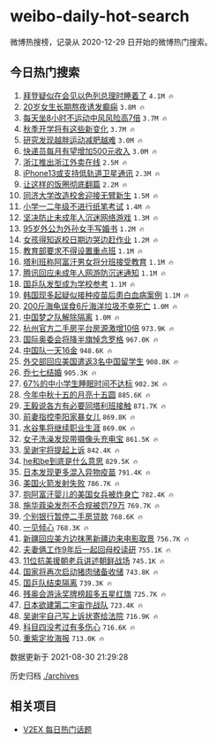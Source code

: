 # weibo-daily-hot-search

微博热搜榜，记录从 2020-12-29 日开始的微博热门搜索。

## 今日热门搜索

<!-- BEGIN -->

1. [拜登疑似在会见以色列总理时睡着了](https://s.weibo.com/weibo?q=%23%E6%8B%9C%E7%99%BB%E7%96%91%E4%BC%BC%E5%9C%A8%E4%BC%9A%E8%A7%81%E4%BB%A5%E8%89%B2%E5%88%97%E6%80%BB%E7%90%86%E6%97%B6%E7%9D%A1%E7%9D%80%E4%BA%86%23&Refer=top) `4.1M 🔥`
1. [20岁女生长期熬夜诱发癫痫](https://s.weibo.com/weibo?q=%2320%E5%B2%81%E5%A5%B3%E7%94%9F%E9%95%BF%E6%9C%9F%E7%86%AC%E5%A4%9C%E8%AF%B1%E5%8F%91%E7%99%AB%E7%97%AB%23&Refer=top) `3.8M 🔥`
1. [每天坐8小时不运动中风风险高7倍](https://s.weibo.com/weibo?q=%23%E6%AF%8F%E5%A4%A9%E5%9D%908%E5%B0%8F%E6%97%B6%E4%B8%8D%E8%BF%90%E5%8A%A8%E4%B8%AD%E9%A3%8E%E9%A3%8E%E9%99%A9%E9%AB%987%E5%80%8D%23&Refer=top) `3.7M 🔥`
1. [秋季开学将有这些新变化](https://s.weibo.com/weibo?q=%23%E7%A7%8B%E5%AD%A3%E5%BC%80%E5%AD%A6%E5%B0%86%E6%9C%89%E8%BF%99%E4%BA%9B%E6%96%B0%E5%8F%98%E5%8C%96%23&Refer=top) `3.7M 🔥`
1. [研究发现越胖运动减肥越难](https://s.weibo.com/weibo?q=%23%E7%A0%94%E7%A9%B6%E5%8F%91%E7%8E%B0%E8%B6%8A%E8%83%96%E8%BF%90%E5%8A%A8%E5%87%8F%E8%82%A5%E8%B6%8A%E9%9A%BE%23&Refer=top) `3.0M 🔥`
1. [快递员每月有望增加500元收入](https://s.weibo.com/weibo?q=%23%E5%BF%AB%E9%80%92%E5%91%98%E6%AF%8F%E6%9C%88%E6%9C%89%E6%9C%9B%E5%A2%9E%E5%8A%A0500%E5%85%83%E6%94%B6%E5%85%A5%23&Refer=top) `3.0M 🔥`
1. [浙江推出浙江外卖在线](https://s.weibo.com/weibo?q=%23%E6%B5%99%E6%B1%9F%E6%8E%A8%E5%87%BA%E6%B5%99%E6%B1%9F%E5%A4%96%E5%8D%96%E5%9C%A8%E7%BA%BF%23&Refer=top) `2.5M 🔥`
1. [iPhone13或支持低轨道卫星通讯](https://s.weibo.com/weibo?q=%23iPhone13%E6%88%96%E6%94%AF%E6%8C%81%E4%BD%8E%E8%BD%A8%E9%81%93%E5%8D%AB%E6%98%9F%E9%80%9A%E8%AE%AF%23&Refer=top) `2.3M 🔥`
1. [让这样的饭圈彻底翻篇](https://s.weibo.com/weibo?q=%23%E8%AE%A9%E8%BF%99%E6%A0%B7%E7%9A%84%E9%A5%AD%E5%9C%88%E5%BD%BB%E5%BA%95%E7%BF%BB%E7%AF%87%23&Refer=top) `2.2M 🔥`
1. [同济大学改造校舍迎接无臂新生](https://s.weibo.com/weibo?q=%23%E5%90%8C%E6%B5%8E%E5%A4%A7%E5%AD%A6%E6%94%B9%E9%80%A0%E6%A0%A1%E8%88%8D%E8%BF%8E%E6%8E%A5%E6%97%A0%E8%87%82%E6%96%B0%E7%94%9F%23&Refer=top) `1.5M 🔥`
1. [小学一二年级不进行纸笔考试](https://s.weibo.com/weibo?q=%23%E5%B0%8F%E5%AD%A6%E4%B8%80%E4%BA%8C%E5%B9%B4%E7%BA%A7%E4%B8%8D%E8%BF%9B%E8%A1%8C%E7%BA%B8%E7%AC%94%E8%80%83%E8%AF%95%23&Refer=top) `1.4M 🔥`
1. [坚决防止未成年人沉迷网络游戏](https://s.weibo.com/weibo?q=%23%E5%9D%9A%E5%86%B3%E9%98%B2%E6%AD%A2%E6%9C%AA%E6%88%90%E5%B9%B4%E4%BA%BA%E6%B2%89%E8%BF%B7%E7%BD%91%E7%BB%9C%E6%B8%B8%E6%88%8F%23&Refer=top) `1.3M 🔥`
1. [95岁外公为外孙女手写婚书](https://s.weibo.com/weibo?q=%2395%E5%B2%81%E5%A4%96%E5%85%AC%E4%B8%BA%E5%A4%96%E5%AD%99%E5%A5%B3%E6%89%8B%E5%86%99%E5%A9%9A%E4%B9%A6%23&Refer=top) `1.2M 🔥`
1. [女孩得知返校日期边哭边赶作业](https://s.weibo.com/weibo?q=%23%E5%A5%B3%E5%AD%A9%E5%BE%97%E7%9F%A5%E8%BF%94%E6%A0%A1%E6%97%A5%E6%9C%9F%E8%BE%B9%E5%93%AD%E8%BE%B9%E8%B5%B6%E4%BD%9C%E4%B8%9A%23&Refer=top) `1.2M 🔥`
1. [教育部要求不得设置重点班](https://s.weibo.com/weibo?q=%23%E6%95%99%E8%82%B2%E9%83%A8%E8%A6%81%E6%B1%82%E4%B8%8D%E5%BE%97%E8%AE%BE%E7%BD%AE%E9%87%8D%E7%82%B9%E7%8F%AD%23&Refer=top) `1.1M 🔥`
1. [塔利班称阿富汗男女将分班接受教育](https://s.weibo.com/weibo?q=%23%E5%A1%94%E5%88%A9%E7%8F%AD%E7%A7%B0%E9%98%BF%E5%AF%8C%E6%B1%97%E7%94%B7%E5%A5%B3%E5%B0%86%E5%88%86%E7%8F%AD%E6%8E%A5%E5%8F%97%E6%95%99%E8%82%B2%23&Refer=top) `1.1M 🔥`
1. [腾讯回应未成年人网游防沉迷通知](https://s.weibo.com/weibo?q=%23%E8%85%BE%E8%AE%AF%E5%9B%9E%E5%BA%94%E6%9C%AA%E6%88%90%E5%B9%B4%E4%BA%BA%E7%BD%91%E6%B8%B8%E9%98%B2%E6%B2%89%E8%BF%B7%E9%80%9A%E7%9F%A5%23&Refer=top) `1.1M 🔥`
1. [国乒队发型成为学校参考](https://s.weibo.com/weibo?q=%23%E5%9B%BD%E4%B9%92%E9%98%9F%E5%8F%91%E5%9E%8B%E6%88%90%E4%B8%BA%E5%AD%A6%E6%A0%A1%E5%8F%82%E8%80%83%23&Refer=top) `1.1M 🔥`
1. [韩国现多起疑似接种疫苗后患白血病案例](https://s.weibo.com/weibo?q=%23%E9%9F%A9%E5%9B%BD%E7%8E%B0%E5%A4%9A%E8%B5%B7%E7%96%91%E4%BC%BC%E6%8E%A5%E7%A7%8D%E7%96%AB%E8%8B%97%E5%90%8E%E6%82%A3%E7%99%BD%E8%A1%80%E7%97%85%E6%A1%88%E4%BE%8B%23&Refer=top) `1.1M 🔥`
1. [200斤海龟误食6斤海洋垃圾不幸死亡](https://s.weibo.com/weibo?q=%23200%E6%96%A4%E6%B5%B7%E9%BE%9F%E8%AF%AF%E9%A3%9F6%E6%96%A4%E6%B5%B7%E6%B4%8B%E5%9E%83%E5%9C%BE%E4%B8%8D%E5%B9%B8%E6%AD%BB%E4%BA%A1%23&Refer=top) `1.0M 🔥`
1. [中国梦之队解除隔离](https://s.weibo.com/weibo?q=%23%E4%B8%AD%E5%9B%BD%E6%A2%A6%E4%B9%8B%E9%98%9F%E8%A7%A3%E9%99%A4%E9%9A%94%E7%A6%BB%23&Refer=top) `1.0M 🔥`
1. [杭州官方二手房平台房源激增10倍](https://s.weibo.com/weibo?q=%23%E6%9D%AD%E5%B7%9E%E5%AE%98%E6%96%B9%E4%BA%8C%E6%89%8B%E6%88%BF%E5%B9%B3%E5%8F%B0%E6%88%BF%E6%BA%90%E6%BF%80%E5%A2%9E10%E5%80%8D%23&Refer=top) `973.9K 🔥`
1. [国际奥委会将降半旗悼念罗格](https://s.weibo.com/weibo?q=%23%E5%9B%BD%E9%99%85%E5%A5%A5%E5%A7%94%E4%BC%9A%E5%B0%86%E9%99%8D%E5%8D%8A%E6%97%97%E6%82%BC%E5%BF%B5%E7%BD%97%E6%A0%BC%23&Refer=top) `967.0K 🔥`
1. [中国队一天16金](https://s.weibo.com/weibo?q=%23%E4%B8%AD%E5%9B%BD%E9%98%9F%E4%B8%80%E5%A4%A916%E9%87%91%23&Refer=top) `948.6K 🔥`
1. [外交部回应美国遣返3名中国留学生](https://s.weibo.com/weibo?q=%23%E5%A4%96%E4%BA%A4%E9%83%A8%E5%9B%9E%E5%BA%94%E7%BE%8E%E5%9B%BD%E9%81%A3%E8%BF%943%E5%90%8D%E4%B8%AD%E5%9B%BD%E7%95%99%E5%AD%A6%E7%94%9F%23&Refer=top) `908.8K 🔥`
1. [乔七七结婚](https://s.weibo.com/weibo?q=%23%E4%B9%94%E4%B8%83%E4%B8%83%E7%BB%93%E5%A9%9A%23&Refer=top) `905.3K 🔥`
1. [67%的中小学生睡眠时间不达标](https://s.weibo.com/weibo?q=%2367%25%E7%9A%84%E4%B8%AD%E5%B0%8F%E5%AD%A6%E7%94%9F%E7%9D%A1%E7%9C%A0%E6%97%B6%E9%97%B4%E4%B8%8D%E8%BE%BE%E6%A0%87%23&Refer=top) `902.3K 🔥`
1. [今年中秋十五的月亮十五圆](https://s.weibo.com/weibo?q=%E4%BB%8A%E5%B9%B4%E4%B8%AD%E7%A7%8B%E5%8D%81%E4%BA%94%E7%9A%84%E6%9C%88%E4%BA%AE%E5%8D%81%E4%BA%94%E5%9C%86&Refer=top) `885.6K 🔥`
1. [王毅说各方有必要同塔利班接触](https://s.weibo.com/weibo?q=%23%E7%8E%8B%E6%AF%85%E8%AF%B4%E5%90%84%E6%96%B9%E6%9C%89%E5%BF%85%E8%A6%81%E5%90%8C%E5%A1%94%E5%88%A9%E7%8F%AD%E6%8E%A5%E8%A7%A6%23&Refer=top) `871.7K 🔥`
1. [前妻指控李阳家暴女儿](https://s.weibo.com/weibo?q=%23%E5%89%8D%E5%A6%BB%E6%8C%87%E6%8E%A7%E6%9D%8E%E9%98%B3%E5%AE%B6%E6%9A%B4%E5%A5%B3%E5%84%BF%23&Refer=top) `869.8K 🔥`
1. [水谷隼将继续职业生涯](https://s.weibo.com/weibo?q=%23%E6%B0%B4%E8%B0%B7%E9%9A%BC%E5%B0%86%E7%BB%A7%E7%BB%AD%E8%81%8C%E4%B8%9A%E7%94%9F%E6%B6%AF%23&Refer=top) `869.0K 🔥`
1. [女子洗澡发现带摄像头充电宝](https://s.weibo.com/weibo?q=%23%E5%A5%B3%E5%AD%90%E6%B4%97%E6%BE%A1%E5%8F%91%E7%8E%B0%E5%B8%A6%E6%91%84%E5%83%8F%E5%A4%B4%E5%85%85%E7%94%B5%E5%AE%9D%23&Refer=top) `861.5K 🔥`
1. [吴谢宇将提起上诉](https://s.weibo.com/weibo?q=%23%E5%90%B4%E8%B0%A2%E5%AE%87%E5%B0%86%E6%8F%90%E8%B5%B7%E4%B8%8A%E8%AF%89%23&Refer=top) `842.4K 🔥`
1. [he和be到底是什么意思](https://s.weibo.com/weibo?q=%23he%E5%92%8Cbe%E5%88%B0%E5%BA%95%E6%98%AF%E4%BB%80%E4%B9%88%E6%84%8F%E6%80%9D%23&Refer=top) `829.5K 🔥`
1. [日本发现更多混入异物疫苗](https://s.weibo.com/weibo?q=%23%E6%97%A5%E6%9C%AC%E5%8F%91%E7%8E%B0%E6%9B%B4%E5%A4%9A%E6%B7%B7%E5%85%A5%E5%BC%82%E7%89%A9%E7%96%AB%E8%8B%97%23&Refer=top) `791.4K 🔥`
1. [美国火箭发射失败](https://s.weibo.com/weibo?q=%E7%BE%8E%E5%9B%BD%E7%81%AB%E7%AE%AD%E5%8F%91%E5%B0%84%E5%A4%B1%E8%B4%A5&Refer=top) `786.7K 🔥`
1. [抱阿富汗婴儿的美国女兵被炸身亡](https://s.weibo.com/weibo?q=%23%E6%8A%B1%E9%98%BF%E5%AF%8C%E6%B1%97%E5%A9%B4%E5%84%BF%E7%9A%84%E7%BE%8E%E5%9B%BD%E5%A5%B3%E5%85%B5%E8%A2%AB%E7%82%B8%E8%BA%AB%E4%BA%A1%23&Refer=top) `782.4K 🔥`
1. [施华蔻染发剂不合规被罚79万](https://s.weibo.com/weibo?q=%23%E6%96%BD%E5%8D%8E%E8%94%BB%E6%9F%93%E5%8F%91%E5%89%82%E4%B8%8D%E5%90%88%E8%A7%84%E8%A2%AB%E7%BD%9A79%E4%B8%87%23&Refer=top) `769.7K 🔥`
1. [个别银行暂停二手房贷款](https://s.weibo.com/weibo?q=%23%E4%B8%AA%E5%88%AB%E9%93%B6%E8%A1%8C%E6%9A%82%E5%81%9C%E4%BA%8C%E6%89%8B%E6%88%BF%E8%B4%B7%E6%AC%BE%23&Refer=top) `768.6K 🔥`
1. [一见倾心](https://s.weibo.com/weibo?q=%E4%B8%80%E8%A7%81%E5%80%BE%E5%BF%83&Refer=top) `768.3K 🔥`
1. [新疆回应美方边抹黑新疆边来电影取景](https://s.weibo.com/weibo?q=%23%E6%96%B0%E7%96%86%E5%9B%9E%E5%BA%94%E7%BE%8E%E6%96%B9%E8%BE%B9%E6%8A%B9%E9%BB%91%E6%96%B0%E7%96%86%E8%BE%B9%E6%9D%A5%E7%94%B5%E5%BD%B1%E5%8F%96%E6%99%AF%23&Refer=top) `756.7K 🔥`
1. [夫妻俩工作9年后一起回母校读研](https://s.weibo.com/weibo?q=%23%E5%A4%AB%E5%A6%BB%E4%BF%A9%E5%B7%A5%E4%BD%9C9%E5%B9%B4%E5%90%8E%E4%B8%80%E8%B5%B7%E5%9B%9E%E6%AF%8D%E6%A0%A1%E8%AF%BB%E7%A0%94%23&Refer=top) `755.1K 🔥`
1. [11位抗美援朝老兵讲述朝鲜战场](https://s.weibo.com/weibo?q=%2311%E4%BD%8D%E6%8A%97%E7%BE%8E%E6%8F%B4%E6%9C%9D%E8%80%81%E5%85%B5%E8%AE%B2%E8%BF%B0%E6%9C%9D%E9%B2%9C%E6%88%98%E5%9C%BA%23&Refer=top) `745.1K 🔥`
1. [国家将再次启动猪肉储备收储](https://s.weibo.com/weibo?q=%23%E5%9B%BD%E5%AE%B6%E5%B0%86%E5%86%8D%E6%AC%A1%E5%90%AF%E5%8A%A8%E7%8C%AA%E8%82%89%E5%82%A8%E5%A4%87%E6%94%B6%E5%82%A8%23&Refer=top) `743.8K 🔥`
1. [国乒队结束隔离](https://s.weibo.com/weibo?q=%23%E5%9B%BD%E4%B9%92%E9%98%9F%E7%BB%93%E6%9D%9F%E9%9A%94%E7%A6%BB%23&Refer=top) `739.3K 🔥`
1. [残奥会游泳奖牌榜超多五星红旗](https://s.weibo.com/weibo?q=%23%E6%AE%8B%E5%A5%A5%E4%BC%9A%E6%B8%B8%E6%B3%B3%E5%A5%96%E7%89%8C%E6%A6%9C%E8%B6%85%E5%A4%9A%E4%BA%94%E6%98%9F%E7%BA%A2%E6%97%97%23&Refer=top) `725.7K 🔥`
1. [日本欲建第二宇宙作战队](https://s.weibo.com/weibo?q=%E6%97%A5%E6%9C%AC%E6%AC%B2%E5%BB%BA%E7%AC%AC%E4%BA%8C%E5%AE%87%E5%AE%99%E4%BD%9C%E6%88%98%E9%98%9F&Refer=top) `723.4K 🔥`
1. [吴谢宇自己写上诉状寄给法院](https://s.weibo.com/weibo?q=%23%E5%90%B4%E8%B0%A2%E5%AE%87%E8%87%AA%E5%B7%B1%E5%86%99%E4%B8%8A%E8%AF%89%E7%8A%B6%E5%AF%84%E7%BB%99%E6%B3%95%E9%99%A2%23&Refer=top) `716.9K 🔥`
1. [科目四没考过有多伤心](https://s.weibo.com/weibo?q=%23%E7%A7%91%E7%9B%AE%E5%9B%9B%E6%B2%A1%E8%80%83%E8%BF%87%E6%9C%89%E5%A4%9A%E4%BC%A4%E5%BF%83%23&Refer=top) `716.6K 🔥`
1. [重紫定妆海报](https://s.weibo.com/weibo?q=%E9%87%8D%E7%B4%AB%E5%AE%9A%E5%A6%86%E6%B5%B7%E6%8A%A5&Refer=top) `713.0K 🔥`

数据更新于 2021-08-30 21:29:28

<!-- END -->

历史归档 [./archives](./archives)

## 相关项目

- [V2EX 每日热门话题](https://github.com/boojack/v2ex-daily-hot-topic)

